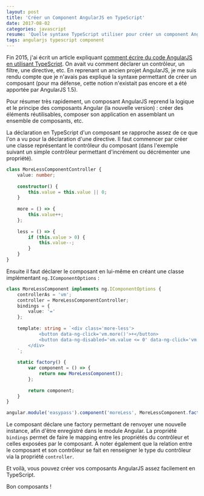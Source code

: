 ```yaml
---
layout: post
title: 'Créer un Component AngularJS en TypeScript'
date: 2017-08-02
categories: javascript
resume: 'Quelle syntaxe TypeScript utiliser pour créer un component AngularJS ?'
tags: angularjs typescript component
---
```

Fin 2015, j'ai écrit un article expliquant <a href="http://sebastienollivier.fr/blog/javascript/angularjs-typescript" target="_blank">comment écrire du code AngularJS en utilisant TypeScript</a>. On avait vu comment déclarer un contrôleur, un filtre, une directive, etc. En reprenant un ancien projet AngularJS, je me suis rendu compte que je n'avais pas expliqué la syntaxe permettant de créer un composant (pour ma défense, cette notion n'existait pas encore et a été apportée par AngularJS 1.5).

Pour résumer très rapidement, un composant AngularJS reprend la logique et le principe des composants Angular (la nouvelle version) : créer des éléments réutilisables, composer son application en assemblant un ensemble de composants, etc.

La déclaration en TypeScript d'un composant se rapproche assez de ce que l'on a vu pour la déclaration d'une directive. Il faut commencer par créer une classe représentant le contrôleur du composant (dans l'exemple suivant un simple contrôleur permettant d'incrément ou décrémenter une propriété).

```typescript
class MoreLessComponentController {
    value: number;
    
    constructor() {  
        this.value = this.value || 0;
    }
    
    more = () => {
        this.value++;
    };
    
    less = () => {
        if (this.value > 0) {
            this.value--;
        }
    }
}
```
Ensuite il faut déclarer le composant en lui-même en créant une classe implémentant `ng.IComponentOptions` :

```typescript
class MoreLessComponent implements ng.IComponentOptions { 
    controllerAs = 'vm';
    controller = MoreLessComponentController;
    bindings = {
        value: '='
    };
    
    template: string = `<div class='more-less'>
            <button data-ng-click='vm.more()'>+</button>
            <button data-ng-disabled='vm.value <= 0' data-ng-click='vm.less()'>-</button>
        </div>
    `;
    
    static factory() {
        var component = () => {
            return new MoreLessComponent();
        };
        
        return component;
    }
}

angular.module('easypass').component('moreLess', MoreLessComponent.factory());

```
Le composant déclare une factory permettant de renvoyer une nouvelle instance, afin d'être enregistré dans le module Angular. La propriété `bindings` permet de faire le mapping entre les propriétés du contrôleur et celles exposées par le composant. A noter également que la relation entre le composant et son contrôleur se fait en renseigner le type du contrôleur via la propriété `controller`.

Et voilà, vous pouvez créer vos composants AngularJS assez facilement en TypeScript.

Bon composants !


